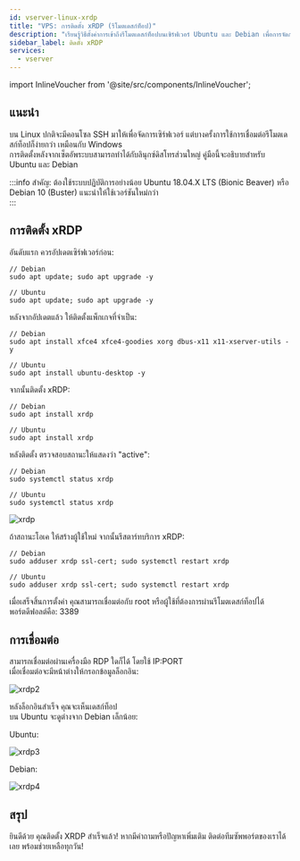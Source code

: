 ```yaml
---
id: vserver-linux-xrdp
title: "VPS: การติดตั้ง xRDP (รีโมตเดสก์ท็อป)"
description: "เรียนรู้วิธีตั้งค่าการเข้าถึงรีโมตเดสก์ท็อปบนเซิร์ฟเวอร์ Ubuntu และ Debian เพื่อการจัดการและควบคุมที่ง่ายขึ้น → เริ่มเรียนรู้เลย"
sidebar_label: ติดตั้ง xRDP
services:
  - vserver
---
```


import InlineVoucher from '@site/src/components/InlineVoucher';

## แนะนำ

บน Linux ปกติจะมีคอนโซล SSH มาให้เพื่อจัดการเซิร์ฟเวอร์ แต่บางครั้งการใช้การเชื่อมต่อรีโมตเดสก์ท็อปก็ง่ายกว่า เหมือนกับ Windows  
การติดตั้งหลังจากเซ็ตอัพระบบสามารถทำได้กับลินุกซ์ดิสโทรส่วนใหญ่ คู่มือนี้จะอธิบายสำหรับ Ubuntu และ Debian  
<InlineVoucher />

:::info
สำคัญ: ต้องใช้ระบบปฏิบัติการอย่างน้อย Ubuntu 18.04.X LTS (Bionic Beaver) หรือ Debian 10 (Buster) แนะนำให้ใช้เวอร์ชันใหม่กว่า  
:::

## การติดตั้ง xRDP

อันดับแรก ควรอัปเดตเซิร์ฟเวอร์ก่อน: 
```
// Debian
sudo apt update; sudo apt upgrade -y

// Ubuntu
sudo apt update; sudo apt upgrade -y
```

หลังจากอัปเดตแล้ว ให้ติดตั้งแพ็กเกจที่จำเป็น: 
```
// Debian
sudo apt install xfce4 xfce4-goodies xorg dbus-x11 x11-xserver-utils -y

// Ubuntu
sudo apt install ubuntu-desktop -y
```

จากนั้นติดตั้ง xRDP: 
```
// Debian
sudo apt install xrdp

// Ubuntu
sudo apt install xrdp
```

หลังติดตั้ง ตรวจสอบสถานะให้แสดงว่า "active": 
```
// Debian
sudo systemctl status xrdp

// Ubuntu
sudo systemctl status xrdp
```
![xrdp](https://screensaver01.zap-hosting.com/index.php/s/P3G4ztqbYjZZMGR/preview)

ถ้าสถานะโอเค ให้สร้างผู้ใช้ใหม่ จากนั้นรีสตาร์ทบริการ xRDP: 
```
// Debian
sudo adduser xrdp ssl-cert; sudo systemctl restart xrdp

// Ubuntu
sudo adduser xrdp ssl-cert; sudo systemctl restart xrdp
```

เมื่อเสร็จสิ้นการตั้งค่า คุณสามารถเชื่อมต่อกับ root หรือผู้ใช้ที่ต้องการผ่านรีโมตเดสก์ท็อปได้  
พอร์ตดีฟอลต์คือ: 3389

## การเชื่อมต่อ

สามารถเชื่อมต่อผ่านเครื่องมือ RDP ใดก็ได้ โดยใช้ IP:PORT  
เมื่อเชื่อมต่อจะมีหน้าต่างให้กรอกข้อมูลล็อกอิน: 

![xrdp2](https://screensaver01.zap-hosting.com/index.php/s/GHzrDz6Ct3TGDN2/preview)

หลังล็อกอินสำเร็จ คุณจะเห็นเดสก์ท็อป  
บน Ubuntu จะดูต่างจาก Debian เล็กน้อย:

Ubuntu: 

![xrdp3](https://screensaver01.zap-hosting.com/index.php/s/tgkAEyQxXnrk3Qr/preview)

Debian: 

![xrdp4](https://screensaver01.zap-hosting.com/index.php/s/gtxmQcPACEZJce7/preview)


## สรุป

ยินดีด้วย คุณติดตั้ง XRDP สำเร็จแล้ว! หากมีคำถามหรือปัญหาเพิ่มเติม ติดต่อทีมซัพพอร์ตของเราได้เลย พร้อมช่วยเหลือทุกวัน! 

<InlineVoucher />